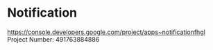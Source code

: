 Notification
============
https://console.developers.google.com/project/apps~notificationfhgl
Project Number: 491763884886 

